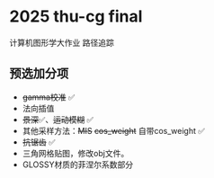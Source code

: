 # 2025 thu-cg final

计算机图形学大作业 路径追踪



## 预选加分项

- ~~gamma校准~~  ✅
- 法向插值
- ~~景深~~✅、~~运动模糊~~ ✅
- 其他采样方法：~~MIS~~  ~~cos_weight~~ 自带cos_weight ✅
- ~~抗锯齿~~ ✅
- 三角网格贴图，修改obj文件。
- GLOSSY材质的菲涅尔系数部分